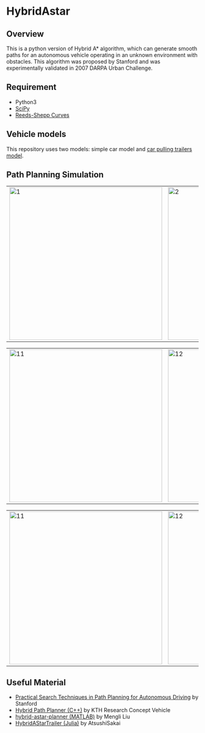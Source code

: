 # HybridAstar
## Overview
This is a python version of Hybrid A* algorithm, which can generate smooth paths for an autonomous vehicle operating in an unknown environment with obstacles. This algorithm was proposed by Stanford and was experimentally validated in 2007 DARPA Urban Challenge.

## Requirement
* Python3
* [SciPy](https://www.scipy.org/)
* [Reeds-Shepp Curves](https://github.com/zhm-real/ReedsSheppCurves)

## Vehicle models
This repository uses two models: simple car model and [car pulling trailers model](http://planning.cs.uiuc.edu/node661.html#77556).

## Path Planning Simulation
<div align=right>
<table>
  <tr>
    <td><img src="https://github.com/zhm-real/HybridAstar/blob/master/gif/hybrid%20Astar-1.gif" alt="1" width="400"/></a></td>
    <td><img src="https://github.com/zhm-real/HybridAstar/blob/master/gif/hybrid%20Astar-2.gif" alt="2" width="400"/></a></td>
  </tr>
</table>
<table>
  <tr>
    <td><img src="https://github.com/zhm-real/HybridAstar/blob/master/gif/hybrid%20Astar-t1.gif" alt="11" width="400"/></a></td>
    <td><img src="https://github.com/zhm-real/HybridAstar/blob/master/gif/hybrid%20Astar-t5.gif" alt="12" width="400"/></a></td>
  </tr>
</table>
<table>
  <tr>
    <td><img src="https://github.com/zhm-real/HybridAstar/blob/master/gif/hybrid%20Astar-t2.gif" alt="11" width="400"/></a></td>
    <td><img src="https://github.com/zhm-real/HybridAstar/blob/master/gif/hybrid%20Astar-t3.gif" alt="12" width="400"/></a></td>
  </tr>
</table>
</div>

## Useful Material
* [Practical Search Techniques in Path Planning for Autonomous Driving](https://ai.stanford.edu/~ddolgov/papers/dolgov_gpp_stair08.pdf) by Stanford
* [Hybrid Path Planner (C++)](https://github.com/karlkurzer/path_planner) by KTH Research Concept Vehicle
* [hybrid-astar-planner (MATLAB)](https://github.com/wanghuohuo0716/hybrid_A_star) by Mengli Liu
* [HybridAStarTrailer (Julia)](https://github.com/AtsushiSakai/HybridAStarTrailer) by AtsushiSakai
